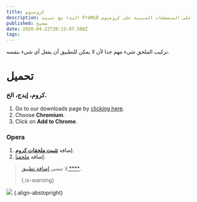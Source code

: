 ```yaml
---
title: كروميوم
description: البدء مع تثبيت PreMiD على المتصفحات المبنية على كروميوم
published: صحيح
date: 2020-04-22T20:13:07.598Z
tags:
---
```


تركيب الملحق شيء مهم جدا لأن لا يمكن للتطبيق أن يفعل أي شيء بنفسه.

# تحميل
### كروم، إيدج، الخ.
1. Go to our downloads page by [clicking here](https://premid.app/downloads).
2. Choose **Chromium**.
3. Click on **Add to Chrome**.

### Opera
1. إضافة **[تثبيت ملحقات كروم](https://addons.opera.com/en/extensions/details/install-chrome-extensions/)**.
2. إضافة [ملحقنا](https://premid.app/downloads).

> لا تنسى [إضافة تطبيق ****](/install). 
> 
> {.is-warning}

![](https://img.icons8.com/color/2x/chrome.png) {.align-abstopright}
